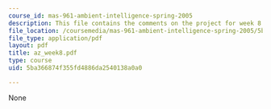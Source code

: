```yaml
---
course_id: mas-961-ambient-intelligence-spring-2005
description: This file contains the comments on the project for week 8.
file_location: /coursemedia/mas-961-ambient-intelligence-spring-2005/5ba366874f355fd4886da2540138a0a0_az_week8.pdf
file_type: application/pdf
layout: pdf
title: az_week8.pdf
type: course
uid: 5ba366874f355fd4886da2540138a0a0

---
```

None